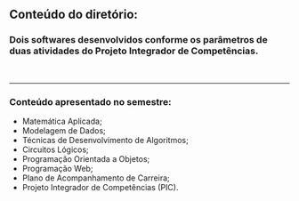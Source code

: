 ## **Conteúdo do diretório:**

### **Dois softwares desenvolvidos conforme os parâmetros de duas atividades do Projeto Integrador de Competências.**

</br><hr>

### **Conteúdo apresentado no semestre:**

- Matemática Aplicada;
- Modelagem de Dados;
- Técnicas de Desenvolvimento de Algoritmos;
- Circuitos Lógicos;
- Programação Orientada a Objetos;
- Programação Web;
- Plano de Acompanhamento de Carreira;
- Projeto Integrador de Competências (PIC).
